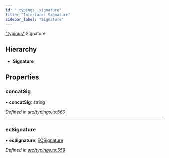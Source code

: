 ```yaml
---
id: "_typings_.signature"
title: "Interface: Signature"
sidebar_label: "Signature"
---
```


["typings"](../modules/_typings_.md).Signature

## Hierarchy

* **Signature**

## Properties

### concatSig

•  **concatSig**: string

*Defined in [src/typings.ts:560](https://github.com/trustlines-protocol/clientlib/blob/4830efe/src/typings.ts#L560)*

___

### ecSignature

•  **ecSignature**: [ECSignature](_typings_.ecsignature.md)

*Defined in [src/typings.ts:559](https://github.com/trustlines-protocol/clientlib/blob/4830efe/src/typings.ts#L559)*
